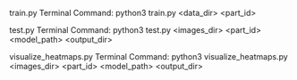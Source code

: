 train.py
Terminal Command: python3 train.py <data_dir> <part_id>

test.py
Terminal Command: python3 test.py <images_dir> <part_id> <model_path> <output_dir>

visualize_heatmaps.py
Terminal Command: python3 visualize_heatmaps.py <images_dir> <part_id> <model_path> <output_dir>